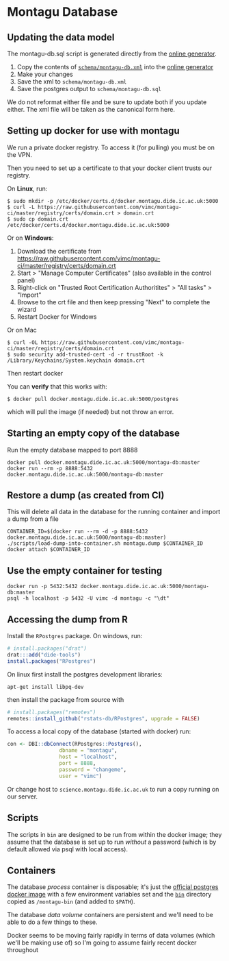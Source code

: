 # Montagu Database

## Updating the data model

The montagu-db.sql script is generated directly from the [online generator](http://ondras.zarovi.cz/sql/demo/).

1. Copy the contents of [`schema/montagu-db.xml`](schema/montagu-db.xml) into the [online generator](http://ondras.zarovi.cz/sql/demo/)
2. Make your changes
3. Save the xml to `schema/montagu-db.xml`
4. Save the postgres output to `schema/montagu-db.sql`

We do not reformat either file and be sure to update both if you update either.  The xml file will be taken as the canonical form here.

## Setting up docker for use with montagu

We run a private docker registry.  To access it (for pulling) you must be on the VPN.

Then you need to set up a certificate to that your docker client trusts our registry.

On **Linux**, run:

    $ sudo mkdir -p /etc/docker/certs.d/docker.montagu.dide.ic.ac.uk:5000
    $ curl -L https://raw.githubusercontent.com/vimc/montagu-ci/master/registry/certs/domain.crt > domain.crt
    $ sudo cp domain.crt /etc/docker/certs.d/docker.montagu.dide.ic.ac.uk:5000

Or on **Windows**:

1. Download the certificate from https://raw.githubusercontent.com/vimc/montagu-ci/master/registry/certs/domain.crt
2. Start > "Manage Computer Certificates" (also available in the control panel)
3. Right-click on "Trusted Root Certification Authoritites" > "All tasks" > "Import"
4. Browse to the crt file and then keep pressing "Next" to complete the wizard
5. Restart Docker for Windows

Or on Mac

    $ curl -OL https://raw.githubusercontent.com/vimc/montagu-ci/master/registry/certs/domain.crt
    $ sudo security add-trusted-cert -d -r trustRoot -k /Library/Keychains/System.keychain domain.crt

Then restart docker

You can **verify** that this works with:

    $ docker pull docker.montagu.dide.ic.ac.uk:5000/postgres

which will pull the image (if needed) but not throw an error.

## Starting an empty copy of the database

Run the empty database mapped to port 8888

```
docker pull docker.montagu.dide.ic.ac.uk:5000/montagu-db:master
docker run --rm -p 8888:5432 docker.montagu.dide.ic.ac.uk:5000/montagu-db:master
```

## Restore a dump (as created from CI)

This will delete all data in the database for the running container and import a dump from a file

```
CONTAINER_ID=$(docker run --rm -d -p 8888:5432 docker.montagu.dide.ic.ac.uk:5000/montagu-db:master)
./scripts/load-dump-into-container.sh montagu.dump $CONTAINER_ID
docker attach $CONTAINER_ID
```

## Use the empty container for testing

```
docker run -p 5432:5432 docker.montagu.dide.ic.ac.uk:5000/montagu-db:master
psql -h localhost -p 5432 -U vimc -d montagu -c "\dt"
```

## Accessing the dump from R

Install the `RPostgres` package.  On windows, run:

``` r
# install.packages("drat")
drat:::add("dide-tools")
install.packages("RPostgres")
```

On linux first install the postgres development libraries:

```
apt-get install libpq-dev
```

then install the package from source with

``` r
# install.packages("remotes")
remotes::install_github("rstats-db/RPostgres", upgrade = FALSE)
```

To access a local copy of the database (started with docker) run:

```r
con <- DBI::dbConnect(RPostgres::Postgres(),
                 dbname = "montagu",
                 host = "localhost",
                 port = 8888,
                 password = "changeme",
                 user = "vimc")
```

Or change host to `science.montagu.dide.ic.ac.uk` to run a copy running on our server.

## Scripts

The scripts in `bin` are designed to be run from within the docker image; they assume that the database is set up to run *without* a password (which is by default allowed via psql with local access).

## Containers

The database *process* container is disposable; it's just the [official postgres docker image](https://hub.docker.com/_/postgres/) with a few environment variables set and the [`bin`](bin) directory copied as `/montagu-bin` (and added to `$PATH`).

The database *data volume* containers are persistent and we'll need to be able to do a few things to these.

Docker seems to be moving fairly rapidly in terms of data volumes (which we'll be making use of) so I'm going to assume fairly recent docker throughout
